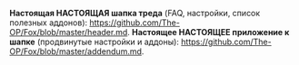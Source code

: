 <strong>Настоящая НАСТОЯЩАЯ шапка треда</strong> (FAQ, настройки, список полезных аддонов): <a href="https://github.com/The-OP/Fox/blob/master/header.md">https://github.com/The-OP/Fox/blob/master/header.md</a>.
<strong>Настоящее НАСТОЯЩЕЕ приложение к шапке</strong> (продвинутые настройки и аддоны): <a href="https://github.com/The-OP/Fox/blob/master/addendum.md">https://github.com/The-OP/Fox/blob/master/addendum.md</a>.
